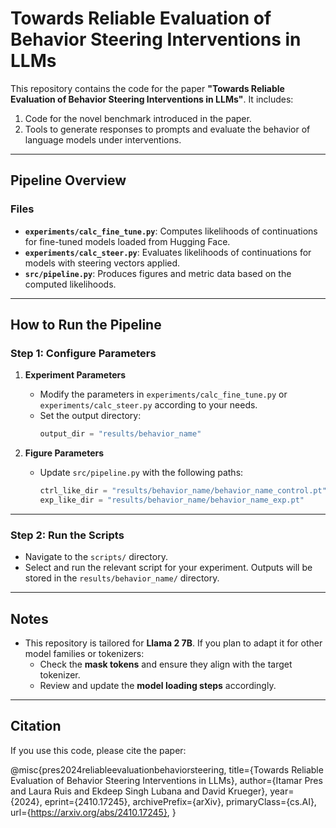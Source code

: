 # Towards Reliable Evaluation of Behavior Steering Interventions in LLMs

This repository contains the code for the paper **"Towards Reliable Evaluation of Behavior Steering Interventions in LLMs"**. It includes:

1. Code for the novel benchmark introduced in the paper.
2. Tools to generate responses to prompts and evaluate the behavior of language models under interventions.

---

## Pipeline Overview

### Files
- **`experiments/calc_fine_tune.py`**: Computes likelihoods of continuations for fine-tuned models loaded from Hugging Face.
- **`experiments/calc_steer.py`**: Evaluates likelihoods of continuations for models with steering vectors applied.
- **`src/pipeline.py`**: Produces figures and metric data based on the computed likelihoods.

---

## How to Run the Pipeline

### Step 1: Configure Parameters
1. **Experiment Parameters**
   - Modify the parameters in `experiments/calc_fine_tune.py` or `experiments/calc_steer.py` according to your needs.
   - Set the output directory:
     ```python
     output_dir = "results/behavior_name"
     ```

2. **Figure Parameters**
   - Update `src/pipeline.py` with the following paths:
     ```python
     ctrl_like_dir = "results/behavior_name/behavior_name_control.pt"
     exp_like_dir = "results/behavior_name/behavior_name_exp.pt"
     ```

---

### Step 2: Run the Scripts
- Navigate to the `scripts/` directory.
- Select and run the relevant script for your experiment. Outputs will be stored in the `results/behavior_name/` directory.

---

## Notes

- This repository is tailored for **Llama 2 7B**. If you plan to adapt it for other model families or tokenizers:
  - Check the **mask tokens** and ensure they align with the target tokenizer.
  - Review and update the **model loading steps** accordingly.

---

## Citation
If you use this code, please cite the paper:

@misc{pres2024reliableevaluationbehaviorsteering,
      title={Towards Reliable Evaluation of Behavior Steering Interventions in LLMs}, 
      author={Itamar Pres and Laura Ruis and Ekdeep Singh Lubana and David Krueger},
      year={2024},
      eprint={2410.17245},
      archivePrefix={arXiv},
      primaryClass={cs.AI},
      url={https://arxiv.org/abs/2410.17245}, 
}
